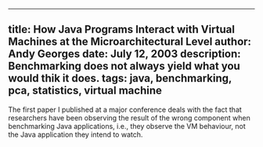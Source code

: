 -----
title:  How Java Programs Interact with Virtual Machines at the Microarchitectural Level
author: Andy Georges
date: July 12, 2003
description: Benchmarking does not always yield what you would thik it does.
tags: java, benchmarking, pca, statistics, virtual machine
-----


The first paper I published at a major conference deals with the fact that
researchers have been observing the result of the wrong component when
benchmarking Java applications, i.e., they observe the VM behaviour, not the
Java application they intend to watch.

